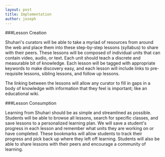 ```yaml
---
layout: post
title: Implementation
author: joseph
---
```


###Lesson Creation

Shuhari's curators will be able to take a myriad of resources from around the web and place them into these step-by-step lessons (syllabus) to share with their peers. These lessons will be composed of individual units that can contain video, audio, or text. Each unit should teach a discrete and measurable bit of knowledge. Each lesson will be tagged with appropriate keywords to make discovery easy, and each lesson will include links to pre-requisite lessons, sibling lessons, and follow up lessons. 

The linking between the lessons will allow any curator to fill in gaps in a body of knowledge with information that they feel is important; like an educational wiki.

###Lesson Consumption

Learning from Shuhari should be as simple and streamlined as possible.  Students will be able to browse all lessons, search for specific classes, and save lessons to a personalized learning plan. We will save a student's progress in each lesson and remember what units they are working on or have completed. These bookmarks will allow students to track their progress and pick back up where they left off learning. Students will also be able to share lessons with their peers and encourage a community of learning.